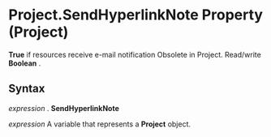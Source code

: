
# Project.SendHyperlinkNote Property (Project)

 **True** if resources receive e-mail notification Obsolete in Project. Read/write **Boolean** .


## Syntax

 _expression_ . **SendHyperlinkNote**

 _expression_ A variable that represents a **Project** object.

